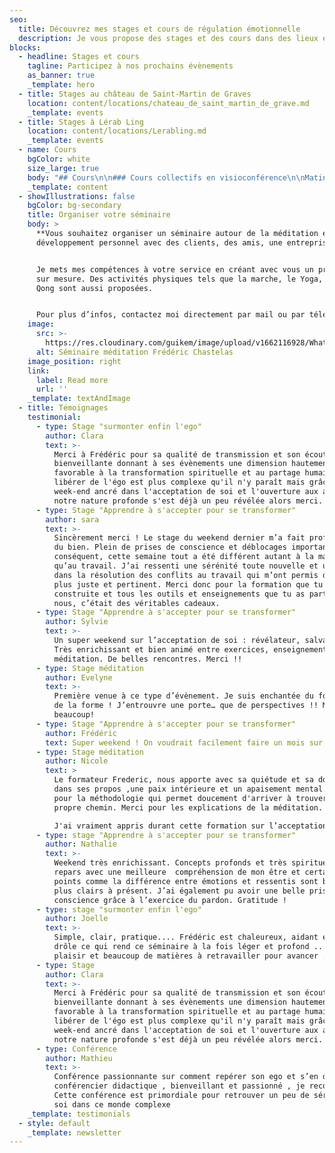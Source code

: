 ```yaml
---
seo:
  title: Découvrez mes stages et cours de régulation émotionnelle
  description: Je vous propose des stages et des cours dans des lieux exceptionnels.
blocks:
  - headline: Stages et cours
    tagline: Participez à nos prochains évènements
    as_banner: true
    _template: hero
  - title: Stages au château de Saint-Martin de Graves
    location: content/locations/chateau_de_saint_martin_de_grave.md
    _template: events
  - title: Stages à Lérab Ling
    location: content/locations/Lerabling.md
    _template: events
  - name: Cours
    bgColor: white
    size_large: true
    body: "## Cours\n\n### Cours collectifs en visioconférence\n\nMatinée méditation\_par\_zoom\_**un dimanche par mois** de 10h à 12h.\_\nCe cours est ouvert à tous.\\\nNous y pratiquons la\_méditation\_et abordons différents thèmes tels que l'ego, l'acceptation de soi ainsi que certains thèmes du bouddhisme.\n\n**Tarif: 14€** *la séance\_(payable par transfert bancaire après la séance)*\n\nPour recevoir chaque mois la\_date de la prochaine séance\_et le\_lien zoom\_pour vous connecter, **inscrivez-vous à ma newsletter** en bas de page.\n\n### Cours particuliers\_\n\nCours particuliers de méditation à domicile ou en visioconférence\_\n\n**Tarif horaire : 50€**\n"
    _template: content
  - showIllustrations: false
    bgColor: bg-secondary
    title: Organiser votre séminaire
    body: >
      **Vous souhaitez organiser un séminaire autour de la méditation et du
      développement personnel avec des clients, des amis, une entreprise ?**


      Je mets mes compétences à votre service en créant avec vous un programme
      sur mesure. Des activités physiques tels que la marche, le Yoga, le Qi
      Qong sont aussi proposées.


      Pour plus d’infos, contactez moi directement par mail ou par téléphone
    image:
      src: >-
        https://res.cloudinary.com/guikem/image/upload/v1662116928/WhatsApp_Image_2022-08-13_at_12.07.12-1_eshcn4.jpg
      alt: Séminaire méditation Frédéric Chastelas
    image_position: right
    link:
      label: Read more
      url: ''
    _template: textAndImage
  - title: Témoignages
    testimonial:
      - type: Stage "surmonter enfin l'ego"
        author: Clara
        text: >-
          Merci à Frédéric pour sa qualité de transmission et son écoute
          bienveillante donnant à ses évènements une dimension hautement
          favorable à la transformation spirituelle et au partage humain. Se
          libérer de l'égo est plus complexe qu'il n'y paraît mais grâce à ce
          week-end ancré dans l'acceptation de soi et l'ouverture aux autres,
          notre nature profonde s'est déjà un peu révélée alors merci.
      - type: Stage "Apprendre à s'accepter pour se transformer"
        author: sara
        text: >-
          Sincèrement merci ! Le stage du weekend dernier m’a fait profondément
          du bien. Plein de prises de conscience et déblocages importants. Par
          conséquent, cette semaine tout a été différent autant à la maison
          qu’au travail. J’ai ressenti une sérénité toute nouvelle et un recul
          dans la résolution des conflits au travail qui m’ont permis d’être
          plus juste et pertinent. Merci donc pour la formation que tu as
          construite et tous les outils et enseignements que tu as partagés avec
          nous, c’était des véritables cadeaux.
      - type: Stage "Apprendre à s'accepter pour se transformer"
        author: Sylvie
        text: >-
          Un super weekend sur l’acceptation de soi : révélateur, salvateur.
          Très enrichissant et bien animé entre exercices, enseignements et
          méditation. De belles rencontres. Merci !!
      - type: Stage méditation
        author: Evelyne
        text: >-
          Première venue à ce type d’évènement. Je suis enchantée du fond comme
          de la forme ! J’entrouvre une porte… que de perspectives !! Merci
          beaucoup!
      - type: Stage "Apprendre à s'accepter pour se transformer"
        author: Frédéric
        text: Super weekend ! On voudrait facilement faire un mois sur ce sujet !
      - type: Stage méditation
        author: Nicole
        text: >
          Le formateur Frederic, nous apporte avec sa quiétude et sa douceur
          dans ses propos ,une paix intérieure et un apaisement mental. Merci
          pour la méthodologie qui permet doucement d'arriver à trouver son
          propre chemin. Merci pour les explications de la méditation.

          J'ai vraiment appris durant cette formation sur l’acceptation MERCI.
      - type: stage "Apprendre à s'accepter pour se transformer"
        author: Nathalie
        text: >-
          Weekend très enrichissant. Concepts profonds et très spirituels. Je
          repars avec une meilleure  compréhension de mon être et certains
          points comme la différence entre émotions et ressentis sont beaucoup
          plus clairs à présent. J’ai également pu avoir une belle prise de
          conscience grâce à l’exercice du pardon. Gratitude !
      - type: stage "surmonter enfin l'ego"
        author: Joelle
        text: >-
          Simple, clair, pratique.... Frédéric est chaleureux, aidant et souvent
          drôle ce qui rend ce séminaire à la fois léger et profond .....grand
          plaisir et beaucoup de matières à retravailler pour avancer ...Merci
      - type: Stage
        author: Clara
        text: >-
          Merci à Frédéric pour sa qualité de transmission et son écoute
          bienveillante donnant à ses évènements une dimension hautement
          favorable à la transformation spirituelle et au partage humain. Se
          libérer de l'égo est plus complexe qu'il n'y paraît mais grâce à ce
          week-end ancré dans l'acceptation de soi et l'ouverture aux autres,
          notre nature profonde s'est déjà un peu révélée alors merci.
      - type: Conférence
        author: Mathieu
        text: >-
          Conférence passionnante sur comment repérer son ego et s’en défaire ,
          conférencier didactique , bienveillant et passionné , je recommande.
          Cette conférence est primordiale pour retrouver un peu de sérénité en
          soi dans ce monde complexe
    _template: testimonials
  - style: default
    _template: newsletter
---
```


